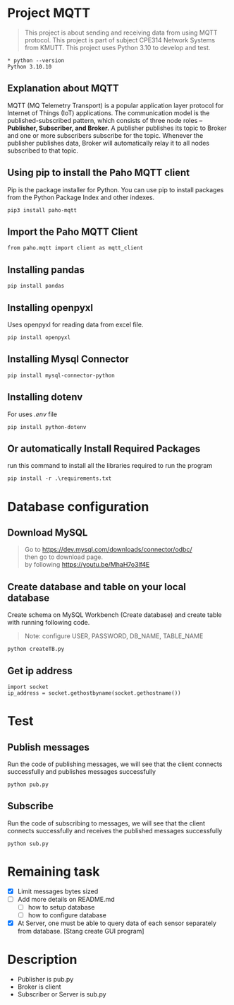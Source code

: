 # Project MQTT

> This project is about sending and receiving data from using MQTT protocol. This project is part of subject CPE314 Network Systems from KMUTT. This project uses Python 3.10 to develop and test.

```
* python --version
Python 3.10.10
```

## Explanation about MQTT

MQTT (MQ Telemetry Transport) is a popular application layer protocol for Internet of Things (IoT)
applications. The communication model is the published-subscribed pattern, which consists of three node
roles – **Publisher, Subscriber, and Broker.** A publisher publishes its topic to Broker and one or more subscribers
subscribe for the topic. Whenever the publisher publishes data, Broker will automatically relay it to all nodes
subscribed to that topic.

## Using pip to install the Paho MQTT client

Pip is the package installer for Python. You can use pip to install packages from the Python Package Index and other indexes.

```
pip3 install paho-mqtt
```

## Import the Paho MQTT Client

```
from paho.mqtt import client as mqtt_client
```

## Installing pandas

```
pip install pandas
```

## Installing openpyxl

Uses openpyxl for reading data from excel file.

```
pip install openpyxl
```

## Installing Mysql Connector

```
pip install mysql-connector-python
```

## Installing dotenv

For uses _.env_ file

```
pip install python-dotenv
```
## Or automatically Install Required Packages

run this command to install all the libraries required to run the program

```
pip install -r .\requirements.txt
```

# Database configuration

## Download MySQL

> Go to https://dev.mysql.com/downloads/connector/odbc/ <br>then go to download page.
> <br>by following https://youtu.be/MhaH7o3lf4E

## Create database and table on your local database

Create schema on MySQL Workbench (Create database) and create table with running following code.

> Note: configure USER, PASSWORD, DB_NAME, TABLE_NAME

```
python createTB.py
```

## Get ip address

```
import socket
ip_address = socket.gethostbyname(socket.gethostname())
```

# Test

## Publish messages

Run the code of publishing messages, we will see that the client connects successfully and publishes messages successfully

```
python pub.py
```

## Subscribe

Run the code of subscribing to messages, we will see that the client connects successfully and receives the published messages successfully

```
python sub.py
```

# Remaining task

- [x] Limit messages bytes sized
- [ ] Add more details on README.md
  - [ ] how to setup database
  - [ ] how to configure database
- [x] At Server, one must be able to query data of each sensor separately from database. [Stang create GUI program]

# Description

- Publisher is pub.py
- Broker is client
- Subscriber or Server is sub.py
